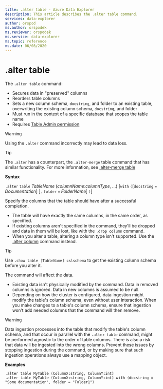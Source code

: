 ```yaml
---
title: .alter table - Azure Data Explorer
description: This article describes the .alter table command.
services: data-explorer
author: orspod
ms.author: orspodek
ms.reviewer: orspodek
ms.service: data-explorer
ms.topic: reference
ms.date: 06/08/2020
---
```

# .alter table
 
The `.alter table` command:
* Secures data in "preserved" columns
* Reorders table columns
* Sets a new column schema, `docstring`, and folder to an existing table, overwriting the existing column schema, `docstring`, and folder
* Must run in the context of a specific database that scopes the table name
* Requires [Table Admin permission](../management/access-control/role-based-authorization.md)

> [!WARNING]
> Using the `.alter` command incorrectly may lead to data loss.

> [!TIP]
> The `.alter` has a counterpart, the `.alter-merge` table command that has similar functionality. For more information, see [.alter-merge table](../management/alter-merge-table-command.md)

**Syntax**

`.alter` `table` *TableName* (*columnName*:*columnType*, ...)  [`with` `(`[`docstring` `=` *Documentation*] [`,` `folder` `=` *FolderName*] `)`]

Specify the columns that the table should have after a successful completion.

 * The table will have exactly the same columns, in the same order, as specified.
 * If existing columns aren't specified in the command, they'll be dropped and data in them will be lost, like with the `.drop column` command.
 * When you alter a table, altering a column type isn't supported. Use the [.alter column](alter-column.md) command instead.

> [!TIP]
> Use `.show table [TableName] cslschema` to get the existing column schema before you alter it.

The command will affect the data.

* Existing data isn't physically modified by the command. Data in removed columns is ignored. Data in new columns is assumed to be null.
* Depending on how the cluster is configured, data ingestion might modify the table's column schema, even without user interaction.
When you make changes to a table's column schema, ensure that ingestion won't add needed columns that the command will then remove.

> [!WARNING]
> Data ingestion processes into the table that modify the table's column schema, and that occur in parallel with the `.alter table` command, might be performed agnostic to the order of table columns. There is also a risk that data will be ingested into the wrong columns. Prevent these issues by stopping ingestion during the command, or by making sure that such ingestion operations always use a mapping object.

**Examples**

```kusto
.alter table MyTable (ColumnX:string, ColumnY:int) 
.alter table MyTable (ColumnX:string, ColumnY:int) with (docstring = "Some documentation", folder = "Folder1")
```
